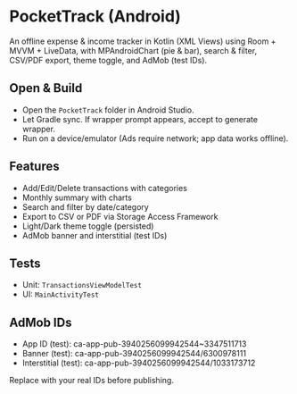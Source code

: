 # PocketTrack (Android)

An offline expense & income tracker in Kotlin (XML Views) using Room + MVVM + LiveData, with MPAndroidChart (pie & bar), search & filter, CSV/PDF export, theme toggle, and AdMob (test IDs).

## Open & Build
- Open the `PocketTrack` folder in Android Studio.
- Let Gradle sync. If wrapper prompt appears, accept to generate wrapper.
- Run on a device/emulator (Ads require network; app data works offline).

## Features
- Add/Edit/Delete transactions with categories
- Monthly summary with charts
- Search and filter by date/category
- Export to CSV or PDF via Storage Access Framework
- Light/Dark theme toggle (persisted)
- AdMob banner and interstitial (test IDs)

## Tests
- Unit: `TransactionsViewModelTest`
- UI: `MainActivityTest`

## AdMob IDs
- App ID (test): ca-app-pub-3940256099942544~3347511713
- Banner (test): ca-app-pub-3940256099942544/6300978111
- Interstitial (test): ca-app-pub-3940256099942544/1033173712

Replace with your real IDs before publishing.